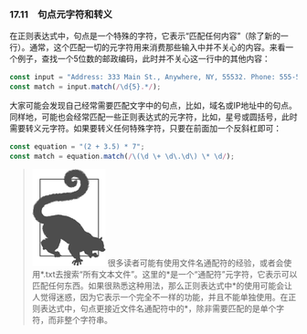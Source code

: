 ### 17.11　句点元字符和转义

在正则表达式中，句点是一个特殊的字符，它表示“匹配任何内容”（除了新的一行）。通常，这个匹配一切的元字符用来消费那些输入中并不关心的内容。来看一个例子，查找一个5位数的邮政编码，此时并不关心这一行中的其他内容：

```javascript
const input = "Address: 333 Main St., Anywhere, NY, 55532. Phone: 555-555- 2525.";
const match = input.match(/\d{5}.*/);
```

大家可能会发现自己经常需要匹配文字中的句点，比如，域名或IP地址中的句点。同样地，可能也会经常匹配一些正则表达式的元字符，比如，星号或圆括号，此时需要转义元字符。如果要转义任何特殊字符，只要在前面加一个反斜杠即可：

```javascript
const equation = "(2 + 3.5) * 7";
const match = equation.match(/\(\d \+ \d\.\d\) \* \d/);
```

> <img class="my_markdown" src="../images/1.png" style="width:128px;  height: 170px; " width="10%"/>
> 很多读者可能有使用文件名通配符的经验，或者会使用*.txt去搜索“所有文本文件”。这里的*是一个“通配符”元字符，它表示可以匹配任何东西。如果很熟悉这种用法，那么正则表达式中*的使用可能会让人觉得迷惑，因为它表示一个完全不一样的功能，并且不能单独使用。在正则表达式中，句点更接近文件名通配符中的*，除非需要匹配的是单个字符，而非整个字符串。

